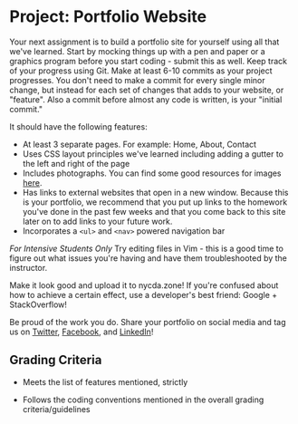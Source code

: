 # Project: Portfolio Website

Your next assignment is to build a portfolio site for yourself using all that we've learned. Start by mocking things up with a pen and paper or a graphics program before you start coding - submit this as well. Keep track of your progress using Git. Make at least 6-10 commits as your project progresses. You don't need to make a commit for every single minor change, but instead for each set of changes that adds to your website, or "feature". Also a commit before almost any code is written, is your "initial commit."

It should have the following features:

- At least 3 separate pages. For example: Home, About, Contact
- Uses CSS layout principles we've learned including adding a gutter to the left and right of the page
- Includes photographs. You can find some good resources for images [here](http://nycda.com/blog/8-places-to-find-free-high-definition-images-for-your-website/?utm_source=assignments&utm_medium=curriculum&utm_campaign=portfolio).
- Has links to external websites that open in a new window. Because this is your portfolio, we recommend that you put up links to the homework you've done in the past few weeks and that you come back to this site later on to add links to your future work.
- Incorporates a `<ul>` and `<nav>` powered navigation bar

*For Intensive Students Only*
Try editing files in Vim - this is a good time to figure out what issues you're having and have them troubleshooted by the instructor.

Make it look good and upload it to nycda.zone! If you're confused about how to achieve a certain effect, use a developer's best friend: Google + StackOverflow!

Be proud of the work you do. Share your portfolio on social media and tag us on [Twitter](https://twitter.com/NYCodeDesign), [Facebook](https://www.facebook.com/TheNewYorkCodeDesignAcademy), and [LinkedIn](https://www.linkedin.com/company/new-york-code-design-academy)!


## Grading Criteria

- Meets the list of features mentioned, strictly

- Follows the coding conventions mentioned in the overall grading criteria/guidelines